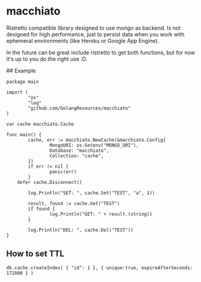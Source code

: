 # macchiato

Ristretto compatible library designed to use mongo as backend. Is not designed for high performance, just to persist data when you work with ephemeral environments (like Heroku or Google App Engine).

In the future can be great include ristretto to get both functions, but for now it's up to you do the right use :D.

## Example

```
package main

import (
        "os"
        "log"
        "github.com/GolangResources/macchiato"
)

var cache macchiato.Cache

func main() {
        cache, err := macchiato.NewCache(&macchiato.Config{
                MongoURI: os.Getenv("MONGO_URI"),
                Database: "macchiato",
                Collection: "cache",
        })
        if err != nil {
                panic(err)
        }
	defer cache.Disconnect()

        log.Println("SET: ", cache.Set("TEST", "a", 1))

        result, found := cache.Get("TEST")
        if found {
                log.Println("GET: " + result.(string))
        }

        log.Println("DEL: ", cache.Del("TEST"))
}
```

## How to set TTL

```
db.cache.createIndex( { "id": 1 }, { unique:true, expireAfterSeconds: 172800 } )
```
